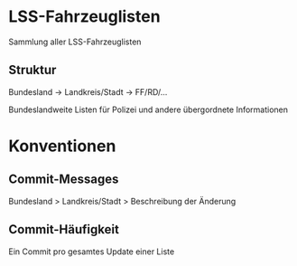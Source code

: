 # LSS-Fahrzeuglisten
Sammlung aller LSS-Fahrzeuglisten

## Struktur

Bundesland -> Landkreis/Stadt -> FF/RD/...

Bundeslandweite Listen für Polizei und andere übergordnete Informationen

# Konventionen

## Commit-Messages

Bundesland > Landkreis/Stadt > Beschreibung der Änderung

## Commit-Häufigkeit

Ein Commit pro gesamtes Update einer Liste
